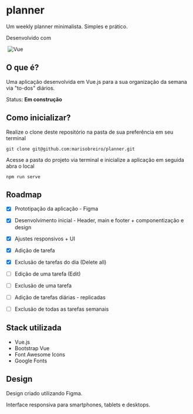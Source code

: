 # planner
Um weekly planner minimalista. Simples e prático.

Desenvolvido com 

&nbsp;![Vue](https://img.shields.io/badge/Vue.js-35495E?style=for-the-badge&logo=vue.js&logoColor=4FC08D)

## O que é?
Uma aplicação desenvolvida em Vue.js para a sua organização da semana via "to-dos" diários.

Status: __Em construção__

## Como inicializar?
Realize o clone deste repositório na pasta de sua preferência em seu terminal

`git clone git@github.com:marisobreiro/planner.git`


Acesse a pasta do projeto via terminal e inicialize a aplicação em seguida abra o local

`npm run serve`


## Roadmap
- [x] Prototipação da aplicação - Figma
- [x] Desenvolvimento inicial - Header, main e footer + componentização e design
- [x] Ajustes responsivos + UI
- [x] Adição de tarefa
- [x] Exclusão de tarefas do dia (Delete all)
- [ ] Edição de uma tarefa (Edit)
- [ ] Exclusão de uma tarefa
- [ ] Adição de tarefas diárias - replicadas
- [ ] Exclusão de todas as tarefas semanais


## Stack utilizada
- Vue.js
- Bootstrap Vue
- Font Awesome Icons
- Google Fonts

## Design
Design criado utilizando Figma.

Interface responsiva para smartphones, tablets e desktops.
